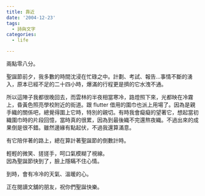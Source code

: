 ```yaml
---
title: 靠近
date: '2004-12-23'
tags:
  - 詩與文字
categories:
  - life

---
```

兩點零八分。  
  
聖誕節前夕，我多數的時間沈浸在忙碌之中。計劃、考試、報告…事情不斷的湧入，原本已經不足的二十四小時，爆滿的行程更是擠的它水洩不通。  
  
所以這陣子我都很晚回去，而雲林的半夜相當寒冷，路燈照下來，光都映在冷霧上，昏黃色照亮學校附近的街道。跟 flutter 借用的圍巾也派上用場了。因為是親手織的關係吧，總覺得圍上它時，特別的親切。有時我會癡癡的望著它，想起當初織圍巾時的片段回憶，當時真的很累，因為到最後織不完還熬夜織。不過出來的成果倒是很不錯。雖然邊緣有點起伏，不過我還算滿意。  
  
有它陪伴著的路上，總在算計著聖誕節的倒數計時。  
  
輕輕的微笑、搓搓手，呵口氣模糊了視線。  
因為聖誕節快到了，臉上隱瞞不住心情。  
  
  
到時，會有冷冷的天氣、溫暖的心。  
  
正在閱讀文舖的朋友，祝你們聖誕快樂。